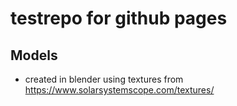 # testrepo for github pages 

## Models 
- created in blender using textures from https://www.solarsystemscope.com/textures/